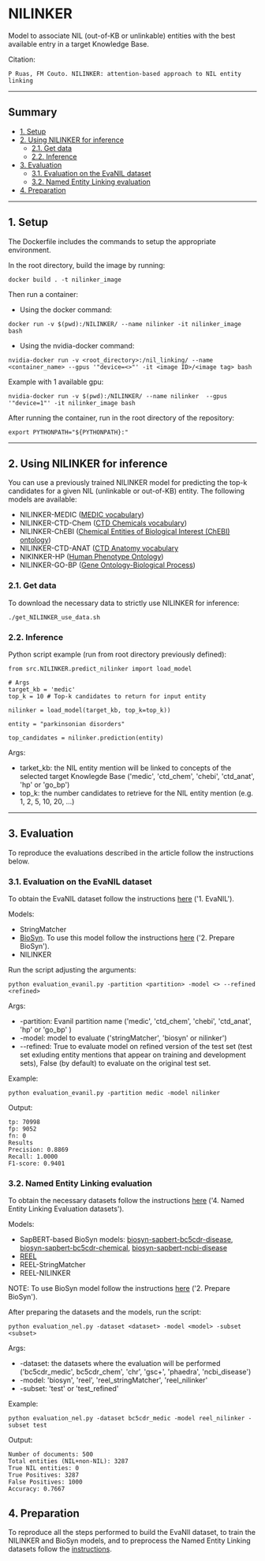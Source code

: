 # NILINKER

Model to associate NIL (out-of-KB or unlinkable) entities with the best available entry in a target Knowledge Base.

Citation:

```
P Ruas, FM Couto. NILINKER: attention-based approach to NIL entity linking
```
---------------------------------------------------------

## Summary
- [1. Setup](#1)
- [2. Using NILINKER for inference](#2)
    - [2.1. Get data](#2.1)
    - [2.2. Inference](#2.2)
- [3. Evaluation](#3)
  - [3.1. Evaluation on the EvaNIL dataset](#3.1)
  - [3.2. Named Entity Linking evaluation](#3.2)
- [4. Preparation](#4)
  

---------------------------------------------------------

## 1. Setup<a name="1"></a>

The Dockerfile includes the commands to setup the appropriate environment.

In the root directory, build the image by running:

```
docker build . -t nilinker_image
```

Then run a container:

- Using the docker command:

```
docker run -v $(pwd):/NILINKER/ --name nilinker -it nilinker_image bash
```

- Using the nvidia-docker command:

```
nvidia-docker run -v <root_directory>:/nil_linking/ --name <container_name> --gpus '"device=<>"' -it <image ID>/<image tag> bash  
```

Example with 1 available gpu:

```
nvidia-docker run -v $(pwd):/NILINKER/ --name nilinker  --gpus '"device=1"' -it nilinker_image bash  
```

After running the container, run in the root directory of the repository:

```
export PYTHONPATH="${PYTHONPATH}:"
```


---------------------------------------------------------

## 2. Using NILINKER for inference<a name="2"></a>

You can use a previously trained NILINKER model for predicting the top-k candidates for a given NIL (unlinkable or out-of-KB) entity. The following models are available:

- NILINKER-MEDIC ([MEDIC vocabulary](http://ctdbase.org/voc.go?type=disease))
- NILINKER-CTD-Chem ([CTD Chemicals vocabulary](http://ctdbase.org/voc.go?type=chem))
- NILINKER-ChEBI ([Chemical Entities of Biological Interest (ChEBI) ontology](https://www.ebi.ac.uk/chebi/))
- NILINKER-CTD-ANAT ([CTD Anatomy vocabulary](http://ctdbase.org/voc.go?type=anatomy)
- NIKINKER-HP ([Human Phenotype Ontology]())
- NILINKER-GO-BP ([Gene Ontology-Biological Process](http://geneontology.org/))


### 2.1. Get data<a name="2.1"></a>
To download the necessary data to strictly use NILINKER for inference:

```
./get_NILINKER_use_data.sh
```


### 2.2. Inference<a name="2.2"></a>

Python script example (run from root directory previously defined):

```
from src.NILINKER.predict_nilinker import load_model

# Args
target_kb = 'medic' 
top_k = 10 # Top-k candidates to return for input entity

nilinker = load_model(target_kb, top_k=top_k))

entity = "parkinsonian disorders"

top_candidates = nilinker.prediction(entity)
```

Args:
- tarket_kb: the NIL entity mention will be linked to concepts of the selected target Knowlegde Base ('medic', 'ctd_chem', 'chebi', 'ctd_anat', 'hp' or 'go_bp')
- top_k: the number candidates to retrieve for the NIL entity mention (e.g. 1, 2, 5, 10, 20, ...)

---------------------------------------------------------

## 3. Evaluation<a name="3"></a>

To reproduce the evaluations described in the article follow the instructions below.

### 3.1. Evaluation on the EvaNIL dataset<a name="3.1"></a>

To obtain the EvaNIL dataset follow the instructions [here](https://github.com/lasigeBioTM/NILINKER/blob/main/PREPARATION.md) ('1. EvaNIL').

Models:
- StringMatcher
- [BioSyn](https://github.com/dmis-lab/BioSyn). To use this model follow the instructions [here](https://github.com/lasigeBioTM/NILINKER/blob/main/PREPARATION.md) ('2. Prepare BioSyn').
- NILINKER

Run the script adjusting the arguments:

```
python evaluation_evanil.py -partition <partition> -model <> --refined <refined>
```

Args:
- -partition: Evanil partition name ('medic', 'ctd_chem', 'chebi', 'ctd_anat', 'hp' or 'go_bp' )
- -model: model to evaluate ('stringMatcher', 'biosyn' or nilinker')
- --refined: True to evaluate model on refined version of the test set (test set exluding entity mentions that appear on training and development sets), False (by default) to evaluate on the original test set.

Example:

```
python evaluation_evanil.py -partition medic -model nilinker 
```

Output:

```
tp: 70998 
fp: 9052 
fn: 0
Results
Precision: 0.8869
Recall: 1.0000
F1-score: 0.9401
```

### 3.2. Named Entity Linking evaluation<a name="3.2"></a>

To obtain the necessary datasets follow the instructions [here](https://github.com/lasigeBioTM/NILINKER/blob/main/PREPARATION.md) ('4. Named Entity Linking Evaluation datasets').

Models:
- SapBERT-based BioSyn models: [biosyn-sapbert-bc5cdr-disease](https://huggingface.co/dmis-lab/biosyn-sapbert-bc5cdr-disease), [biosyn-sapbert-bc5cdr-chemical](https://huggingface.co/dmis-lab/biosyn-sapbert-bc5cdr-chemical), [biosyn-sapbert-ncbi-disease](https://huggingface.co/dmis-lab/biosyn-sapbert-ncbi-disease)
- [REEL](https://github.com/lasigeBioTM/REEL/blob/master/README.md)
- REEL-StringMatcher
- REEL-NILINKER

NOTE: To use BioSyn model follow the instructions [here](https://github.com/lasigeBioTM/NILINKER/blob/main/PREPARATION.md) ('2. Prepare BioSyn').

After preparing the datasets and the models, run the script:

```
python evaluation_nel.py -dataset <dataset> -model <model> -subset <subset> 
```

Args:
- -dataset: the datasets where the evaluation will be performed ('bc5cdr_medic', bc5cdr_chem', 'chr', 'gsc+', 'phaedra', 'ncbi_disease')
- -model: 'biosyn', 'reel', 'reel_stringMatcher', 'reel_nilinker'
- -subset: 'test' or 'test_refined' 

Example:

```
python evaluation_nel.py -dataset bc5cdr_medic -model reel_nilinker -subset test
```

Output:

```
Number of documents: 500
Total entities (NIL+non-NIL): 3287
True NIL entities: 0
True Positives: 3287
False Positives: 1000
Accuracy: 0.7667
```

## 4. Preparation<a name="4"></a>
To reproduce all the steps performed to build the EvaNIl dataset, to train the NILINKER and BioSyn models, and to preprocess the Named Entity Linking datasets follow the [instructions](https://github.com/lasigeBioTM/NILINKER/blob/main/PREPARATION.md).
